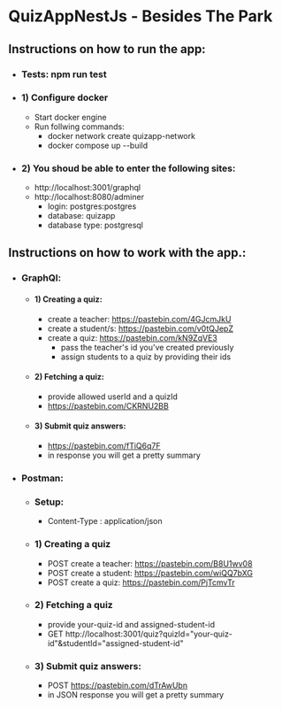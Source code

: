 # QuizAppNestJs - Besides The Park

## Instructions on how to run the app:
- ### Tests: npm run test
- ### 1) Configure docker
    - Start docker engine 
    - Run follwing commands: 
      - docker network create quizapp-network
      - docker compose up --build
- ### 2) You shoud be able to enter the following sites:
    - http://localhost:3001/graphql
    - http://localhost:8080/adminer
        -  login: postgres:postgres
        -  database: quizapp
        -  database type: postgresql
## Instructions on how to work with the app.:
- ### GraphQl:
    - #### 1) Creating a quiz:
        - create a teacher: https://pastebin.com/4GJcmJkU
        - create a student/s: https://pastebin.com/v0tQJepZ
        - create a quiz: https://pastebin.com/kN9ZqVE3
            - pass the teacher's id you've created previously
            - assign students to a quiz by providing their ids
    - #### 2) Fetching a quiz:
        - provide allowed userId and a quizId
        - https://pastebin.com/CKRNU2BB
    - #### 3) Submit quiz answers:
        - https://pastebin.com/fTiQ6q7F
        - in response you will get a pretty summary
- ### Postman:
    - ### Setup:
        - Content-Type : application/json
    - ### 1) Creating a quiz
        - POST create a teacher: https://pastebin.com/B8U1wv08
        - POST create a student: https://pastebin.com/wiQQ7bXG
        - POST create a quiz: https://pastebin.com/PjTcmvTr
    - ### 2) Fetching a quiz
        - provide your-quiz-id and assigned-student-id
        - GET http://localhost:3001/quiz?quizId="your-quiz-id"&studentId="assigned-student-id"
    - ### 3) Submit quiz answers:
        - POST https://pastebin.com/dTrAwUbn
        - in JSON response you will get a pretty summary
